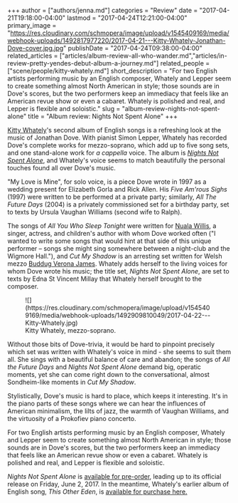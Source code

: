 +++
author = ["authors/jenna.md"]
categories = "Review"
date = "2017-04-21T19:18:00-04:00"
lastmod = "2017-04-24T12:21:00-04:00"
primary_image = "https://res.cloudinary.com/schmopera/image/upload/v1545409169/media/webhook-uploads/1492817977220/2017-04-21---Kitty-Whately-Jonathan-Dove-cover.jpg.jpg"
publishDate = "2017-04-24T09:38:00-04:00"
related_articles = ["articles/album-review-all-who-wander.md","articles/in-review-pretty-yendes-debut-album-a-journey.md"]
related_people = ["scene/people/kitty-whately.md"]
short_description = "For two English artists performing music by an English composer, Whately and Lepper seem to create something almost North American in style; those sounds are in Dove&#039;s scores, but the two performers keep an immediacy that feels like an American revue show or even a cabaret. Whately is polished and real, and Lepper is flexible and soloistic."
slug = "album-review-nights-not-spent-alone"
title = "Album review: Nights Not Spent Alone"
+++

[Kitty Whately](/scene/people/kitty-whately/)'s second album of English songs is a refreshing look at the music of Jonathan Dove. With pianist Simon Lepper, Whately has recorded Dove's complete works for mezzo-soprano, which add up to five song sets, and one stand-alone work for *a cappella* voice. The album is [*Nights Not Spent Alone*](https://kitty-whately.squarespace.com/shop/nightsnotspentalone), and Whately's voice seems to match beautifully the personal touches found all over Dove's music. 

"My Love is Mine", for solo voice, is a piece Dove wrote in 1997 as a wedding present for Elizabeth Gorla and Rick Allen. His *Five Am'rous Sighs* (1997) were written to be performed at a private party; similarly, *All The Future Days* (2004) is a privately commissioned set for a birthday party, set to texts by Ursula Vaughan Williams (second wife to Ralph). 

The songs of *All You Who Sleep Tonight* were written for [Nuala Willis](http://www.nualawillis.com/), a singer, actress, and children's author with whom Dove worked often ("I wanted to write some songs that would hint at that side of this unique performer – songs she might sing somewhere between a night-club and the Wigmore Hall."), and *Cut My Shadow* is an arresting set written for Welsh mezzo [Buddug Verona James](https://en.wikipedia.org/wiki/Buddug_Verona_James). Whately adds herself to the living voices for whom Dove wrote his music; the title set, *Nights Not Spent Alone*, are set to texts by Edna St Vincent Millay that Whately herself brought to the composer. 

<figure data-type="image">
![](https://res.cloudinary.com/schmopera/image/upload/v1545409169/media/webhook-uploads/1492909810049/2017-04-22---Kitty-Whately.jpg)
<figcaption>Kitty Whately, mezzo-soprano.</figcaption>
</figure>

Without those bits of Dove-trivia, it would be hard to pinpoint precisely which set was written with Whately's voice in mind - she seems to suit them all. She sings with a beautiful balance of care and abandon; the songs of *All the Future Days* and *Nights Not Spent Alone* demand big, operatic moments, yet she can come right down to the conversational, almost Sondheim-like moments in *Cut My Shadow*. 

Stylistically, Dove's music is hard to place, which keeps it interesting. It's in the piano parts of these songs where we can hear the influences of American minimalism, the lilts of jazz, the warmth of Vaughan Williams, and the virtuosity of a Prokofiev piano concerto.

For two English artists performing music by an English composer, Whately and Lepper seem to create something almost North American in style; those sounds are in Dove's scores, but the two performers keep an immediacy that feels like an American revue show or even a cabaret. Whately is polished and real, and Lepper is flexible and soloistic.

*Nights Not Spent Alone* is [available for pre-order](https://kitty-whately.squarespace.com/shop/nightsnotspentalone), leading up to its official release on Friday, June 2, 2017. In the meantime, Whately's earlier album of English song, *This Other Eden*, is [available for purchase here.](https://kitty-whately.squarespace.com/shop/thisothereden)
